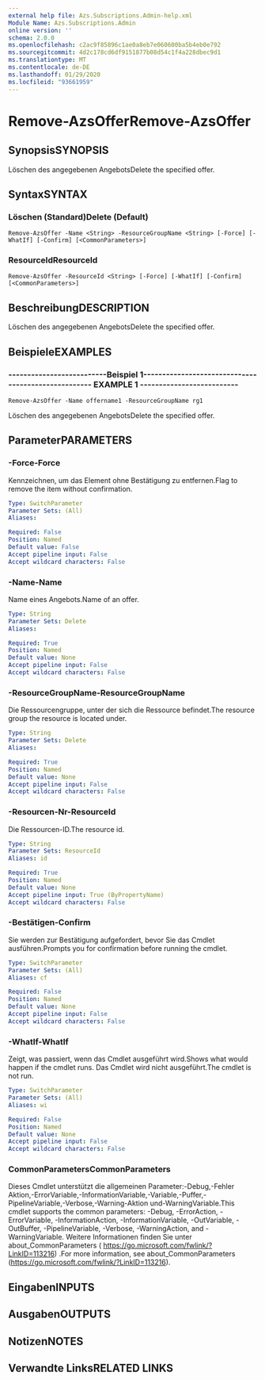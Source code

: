 ```yaml
---
external help file: Azs.Subscriptions.Admin-help.xml
Module Name: Azs.Subscriptions.Admin
online version: ''
schema: 2.0.0
ms.openlocfilehash: c2ac9f85896c1ae0a8eb7e060600ba5b4eb0e792
ms.sourcegitcommit: 4d2c178cd6df9151877b08d54c1f4a228dbec9d1
ms.translationtype: MT
ms.contentlocale: de-DE
ms.lasthandoff: 01/29/2020
ms.locfileid: "93661959"
---
```

# <span data-ttu-id="5da7e-101">Remove-AzsOffer</span><span class="sxs-lookup"><span data-stu-id="5da7e-101">Remove-AzsOffer</span></span>

## <span data-ttu-id="5da7e-102">Synopsis</span><span class="sxs-lookup"><span data-stu-id="5da7e-102">SYNOPSIS</span></span>
<span data-ttu-id="5da7e-103">Löschen des angegebenen Angebots</span><span class="sxs-lookup"><span data-stu-id="5da7e-103">Delete the specified offer.</span></span>

## <span data-ttu-id="5da7e-104">Syntax</span><span class="sxs-lookup"><span data-stu-id="5da7e-104">SYNTAX</span></span>

### <span data-ttu-id="5da7e-105">Löschen (Standard)</span><span class="sxs-lookup"><span data-stu-id="5da7e-105">Delete (Default)</span></span>
```
Remove-AzsOffer -Name <String> -ResourceGroupName <String> [-Force] [-WhatIf] [-Confirm] [<CommonParameters>]
```

### <span data-ttu-id="5da7e-106">ResourceId</span><span class="sxs-lookup"><span data-stu-id="5da7e-106">ResourceId</span></span>
```
Remove-AzsOffer -ResourceId <String> [-Force] [-WhatIf] [-Confirm] [<CommonParameters>]
```

## <span data-ttu-id="5da7e-107">Beschreibung</span><span class="sxs-lookup"><span data-stu-id="5da7e-107">DESCRIPTION</span></span>
<span data-ttu-id="5da7e-108">Löschen des angegebenen Angebots</span><span class="sxs-lookup"><span data-stu-id="5da7e-108">Delete the specified offer.</span></span>

## <span data-ttu-id="5da7e-109">Beispiele</span><span class="sxs-lookup"><span data-stu-id="5da7e-109">EXAMPLES</span></span>

### <span data-ttu-id="5da7e-110">--------------------------Beispiel 1--------------------------</span><span class="sxs-lookup"><span data-stu-id="5da7e-110">-------------------------- EXAMPLE 1 --------------------------</span></span>
```
Remove-AzsOffer -Name offername1 -ResourceGroupName rg1
```

<span data-ttu-id="5da7e-111">Löschen des angegebenen Angebots</span><span class="sxs-lookup"><span data-stu-id="5da7e-111">Delete the specified offer.</span></span>

## <span data-ttu-id="5da7e-112">Parameter</span><span class="sxs-lookup"><span data-stu-id="5da7e-112">PARAMETERS</span></span>

### <span data-ttu-id="5da7e-113">-Force</span><span class="sxs-lookup"><span data-stu-id="5da7e-113">-Force</span></span>
<span data-ttu-id="5da7e-114">Kennzeichnen, um das Element ohne Bestätigung zu entfernen.</span><span class="sxs-lookup"><span data-stu-id="5da7e-114">Flag to remove the item without confirmation.</span></span>

```yaml
Type: SwitchParameter
Parameter Sets: (All)
Aliases: 

Required: False
Position: Named
Default value: False
Accept pipeline input: False
Accept wildcard characters: False
```

### <span data-ttu-id="5da7e-115">-Name</span><span class="sxs-lookup"><span data-stu-id="5da7e-115">-Name</span></span>
<span data-ttu-id="5da7e-116">Name eines Angebots.</span><span class="sxs-lookup"><span data-stu-id="5da7e-116">Name of an offer.</span></span>

```yaml
Type: String
Parameter Sets: Delete
Aliases: 

Required: True
Position: Named
Default value: None
Accept pipeline input: False
Accept wildcard characters: False
```

### <span data-ttu-id="5da7e-117">-ResourceGroupName</span><span class="sxs-lookup"><span data-stu-id="5da7e-117">-ResourceGroupName</span></span>
<span data-ttu-id="5da7e-118">Die Ressourcengruppe, unter der sich die Ressource befindet.</span><span class="sxs-lookup"><span data-stu-id="5da7e-118">The resource group the resource is located under.</span></span>

```yaml
Type: String
Parameter Sets: Delete
Aliases: 

Required: True
Position: Named
Default value: None
Accept pipeline input: False
Accept wildcard characters: False
```

### <span data-ttu-id="5da7e-119">-Resourcen-Nr</span><span class="sxs-lookup"><span data-stu-id="5da7e-119">-ResourceId</span></span>
<span data-ttu-id="5da7e-120">Die Ressourcen-ID.</span><span class="sxs-lookup"><span data-stu-id="5da7e-120">The resource id.</span></span>

```yaml
Type: String
Parameter Sets: ResourceId
Aliases: id

Required: True
Position: Named
Default value: None
Accept pipeline input: True (ByPropertyName)
Accept wildcard characters: False
```

### <span data-ttu-id="5da7e-121">-Bestätigen</span><span class="sxs-lookup"><span data-stu-id="5da7e-121">-Confirm</span></span>
<span data-ttu-id="5da7e-122">Sie werden zur Bestätigung aufgefordert, bevor Sie das Cmdlet ausführen.</span><span class="sxs-lookup"><span data-stu-id="5da7e-122">Prompts you for confirmation before running the cmdlet.</span></span>

```yaml
Type: SwitchParameter
Parameter Sets: (All)
Aliases: cf

Required: False
Position: Named
Default value: None
Accept pipeline input: False
Accept wildcard characters: False
```

### <span data-ttu-id="5da7e-123">-WhatIf</span><span class="sxs-lookup"><span data-stu-id="5da7e-123">-WhatIf</span></span>
<span data-ttu-id="5da7e-124">Zeigt, was passiert, wenn das Cmdlet ausgeführt wird.</span><span class="sxs-lookup"><span data-stu-id="5da7e-124">Shows what would happen if the cmdlet runs.</span></span>
<span data-ttu-id="5da7e-125">Das Cmdlet wird nicht ausgeführt.</span><span class="sxs-lookup"><span data-stu-id="5da7e-125">The cmdlet is not run.</span></span>

```yaml
Type: SwitchParameter
Parameter Sets: (All)
Aliases: wi

Required: False
Position: Named
Default value: None
Accept pipeline input: False
Accept wildcard characters: False
```

### <span data-ttu-id="5da7e-126">CommonParameters</span><span class="sxs-lookup"><span data-stu-id="5da7e-126">CommonParameters</span></span>
<span data-ttu-id="5da7e-127">Dieses Cmdlet unterstützt die allgemeinen Parameter:-Debug,-Fehler Aktion,-ErrorVariable,-InformationVariable,-Variable,-Puffer,-PipelineVariable,-Verbose,-Warning-Aktion und-WarningVariable.</span><span class="sxs-lookup"><span data-stu-id="5da7e-127">This cmdlet supports the common parameters: -Debug, -ErrorAction, -ErrorVariable, -InformationAction, -InformationVariable, -OutVariable, -OutBuffer, -PipelineVariable, -Verbose, -WarningAction, and -WarningVariable.</span></span> <span data-ttu-id="5da7e-128">Weitere Informationen finden Sie unter about_CommonParameters ( https://go.microsoft.com/fwlink/?LinkID=113216) .</span><span class="sxs-lookup"><span data-stu-id="5da7e-128">For more information, see about_CommonParameters (https://go.microsoft.com/fwlink/?LinkID=113216).</span></span>

## <span data-ttu-id="5da7e-129">Eingaben</span><span class="sxs-lookup"><span data-stu-id="5da7e-129">INPUTS</span></span>

## <span data-ttu-id="5da7e-130">Ausgaben</span><span class="sxs-lookup"><span data-stu-id="5da7e-130">OUTPUTS</span></span>

## <span data-ttu-id="5da7e-131">Notizen</span><span class="sxs-lookup"><span data-stu-id="5da7e-131">NOTES</span></span>

## <span data-ttu-id="5da7e-132">Verwandte Links</span><span class="sxs-lookup"><span data-stu-id="5da7e-132">RELATED LINKS</span></span>

